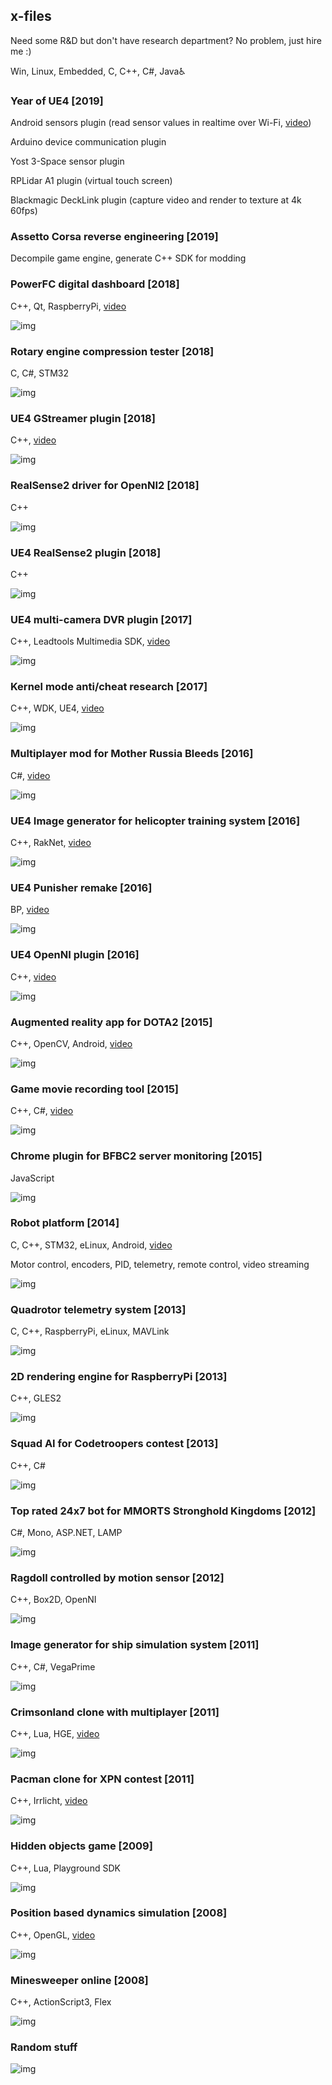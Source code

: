 ## x-files

Need some R&D but don't have research department? No problem, just hire me :)

Win, Linux, Embedded, C, C++, C#, Java&#x267f;

### Year of UE4 [2019]

Android sensors plugin (read sensor values in realtime over Wi-Fi, [video](https://www.youtube.com/watch?v=8IrdZ175Fpw))

Arduino device communication plugin

Yost 3-Space sensor plugin

RPLidar A1 plugin (virtual touch screen)

Blackmagic DeckLink plugin (capture video and render to texture at 4k 60fps)

### Assetto Corsa reverse engineering [2019]

Decompile game engine, generate C++ SDK for modding

### PowerFC digital dashboard [2018]

C++, Qt, RaspberryPi, [video](https://www.youtube.com/watch?v=ydlUFpkKHHQ)

![img](img/rx7-dash.jpg)

### Rotary engine compression tester [2018]

C, C#, STM32

![img](img/rekt4.jpg)

### UE4 GStreamer plugin [2018]

C++, [video](https://www.youtube.com/watch?v=eCLCdaSIxBA)

![img](img/ue4-gstreamer.jpg)

### RealSense2 driver for OpenNI2 [2018]

C++

![img](img/rs2-oni-driver.jpg)

### UE4 RealSense2 plugin [2018]

C++

![img](img/ue4-realsense.jpg)

### UE4 multi-camera DVR plugin [2017]

C++, Leadtools Multimedia SDK, [video](https://youtu.be/WmC1f3ctCck)

![img](img/ue-dvr-1.jpg)

### Kernel mode anti/cheat research [2017]

C++, WDK, UE4, [video](https://www.youtube.com/watch?v=mCRV0-WnZrg)

![img](img/ez-be.jpg)

### Multiplayer mod for Mother Russia Bleeds [2016]

C#, [video](https://youtu.be/FMiY1QO8nvo)

![img](img/mrb1.jpg)

### UE4 Image generator for helicopter training system [2016]

C++, RakNet, [video](https://www.youtube.com/watch?v=MFQ4Z8JBNjY)

![img](img/h4.jpg)

### UE4 Punisher remake [2016]

BP, [video](https://youtu.be/bAQ50G9Cz6U)

![img](img/pu_2.jpg)

### UE4 OpenNI plugin [2016]

C++, [video](https://youtu.be/RC-qtsRBQ6g)

![img](img/ue4-ni.jpg)

### Augmented reality app for DOTA2 [2015]

C++, OpenCV, Android, [video](https://www.youtube.com/watch?v=CLN2cCn6FqY)

![img](img/imbapick2.jpg)

### Game movie recording tool [2015]

C++, C#, [video](https://www.youtube.com/watch?v=SFS9CT7n8Ps)

![img](img/bcam.jpg)

### Chrome plugin for BFBC2 server monitoring [2015]

JavaScript

![img](img/bfbcmon.jpg)

### Robot platform [2014]

C, C++, STM32, eLinux, Android, [video](https://www.youtube.com/watch?v=fAfRT1DMnEk)

Motor control, encoders, PID, telemetry, remote control, video streaming

![img](img/robo-v1-5.jpg)

### Quadrotor telemetry system [2013]

C, C++, RaspberryPi, eLinux, MAVLink

![img](img/q-v4-8.jpg)

### 2D rendering engine for RaspberryPi [2013]
 
C++, GLES2

![img](img/rpi-rgbd-1.jpg)

### Squad AI for Codetroopers contest [2013]
 
C++, C#

![img](img/ai02.jpg)

### Top rated 24x7 bot for MMORTS Stronghold Kingdoms [2012]

C#, Mono, ASP.NET, LAMP

![img](img/shk1.jpg)

### Ragdoll controlled by motion sensor [2012]

C++, Box2D, OpenNI

![img](img/sensorgame.jpg)

### Image generator for ship simulation system [2011]

C++, C#, VegaPrime

![img](img/navy1.jpg)

### Crimsonland clone with multiplayer [2011]

C++, Lua, HGE, [video](https://www.youtube.com/watch?v=VSnM0xXw5oA)

![img](img/crimson4.jpg)

### Pacman clone for XPN contest [2011]
 
C++, Irrlicht, [video](https://www.youtube.com/watch?v=tcP1Ofe73r4)

![img](img/xpn4.jpg)

### Hidden objects game [2009]
 
C++, Lua, Playground SDK

![img](img/mi1.jpg)

### Position based dynamics simulation [2008]

C++, OpenGL, [video](https://www.youtube.com/watch?v=0ndrp_TOmK4)

![img](img/deformation1.jpg)

### Minesweeper online [2008]

C++, ActionScript3, Flex

![img](img/mp4.jpg)

### Random stuff

![img](img/stuff-1.jpg)
